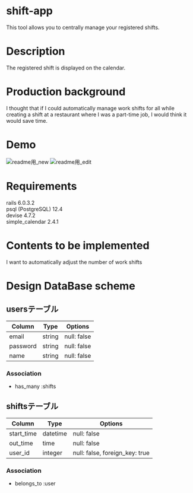 # shift-app
 This tool allows you to centrally manage your registered shifts.
 <br>

# Description
 The registered shift is displayed on the calendar.
<br>
# Production background
 I thought that if I could automatically manage work shifts for all while creating a shift at a restaurant where I was a part-time job, I would think it would save time.
<br>
# Demo
![readme用_new](https://user-images.githubusercontent.com/63589113/92761820-feaf4a00-f3cc-11ea-95da-df8921629818.gif)
![readme用_edit](https://user-images.githubusercontent.com/63589113/92758818-10dbb900-f3ca-11ea-9c27-33e542cc27f7.gif)

# Requirements
 rails 6.0.3.2<br>
 psql (PostgreSQL) 12.4<br>
 devise 4.7.2<br>
 simple_calendar 2.4.1
 <br>
 
# Contents to be implemented
I want to automatically adjust the number of work shifts
<br>
# Design DataBase scheme
## usersテーブル
|Column|Type|Options|
|------|----|-------|
|email|string|null: false|
|password|string|null: false|
|name|string|null: false|
### Association
- has_many :shifts

## shiftsテーブル
|Column|Type|Options|
|------|----|-------|
|start_time|datetime|null: false|
|out_time|time|null: false|
|user_id|integer|null: false, foreign_key: true|
### Association
- belongs_to :user

